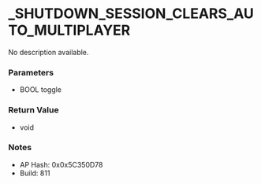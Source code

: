 # _SHUTDOWN_SESSION_CLEARS_AUTO_MULTIPLAYER

No description available.

### Parameters
* BOOL toggle

### Return Value
* void

### Notes
* AP Hash: 0x0x5C350D78
* Build: 811

